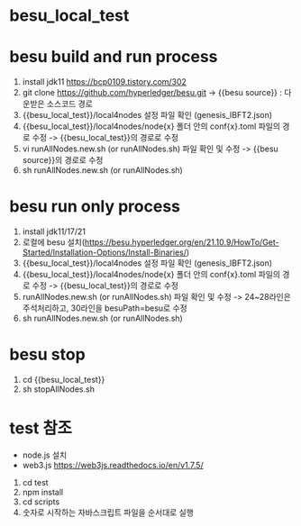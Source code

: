 # besu_local_test

# besu build and run process
1. install jdk11 https://bcp0109.tistory.com/302
2. git clone https://github.com/hyperledger/besu.git -> {{besu source}} : 다운받은 소스코드 경로 
3. {{besu_local_test}}/local4nodes 설정 파일 확인 (genesis_IBFT2.json)
4. {{besu_local_test}}/local4nodes/node{x} 폴더 안의 conf{x}.toml 파일의 경로 수정 -> {{besu_local_test}}의 경로로 수정
5. vi runAllNodes.new.sh (or runAllNodes.sh) 파일 확인 및 수정 -> {{besu source}}의 경로로 수정 
6. sh runAllNodes.new.sh (or runAllNodes.sh)

# besu run only process
1. install jdk11/17/21
2. 로컬에 besu 설치(https://besu.hyperledger.org/en/21.10.9/HowTo/Get-Started/Installation-Options/Install-Binaries/)
3. {{besu_local_test}}/local4nodes 설정 파일 확인 (genesis_IBFT2.json)
4. {{besu_local_test}}/local4nodes/node{x} 폴더 안의 conf{x}.toml 파일의 경로 수정 -> {{besu_local_test}}의 경로로 수정
5. runAllNodes.new.sh (or runAllNodes.sh) 파일 확인 및 수정 -> 24~28라인은 주석처리하고, 30라인을 besuPath=besu로 수정
6. sh runAllNodes.new.sh (or runAllNodes.sh)

# besu stop
1. cd {{besu_local_test}}
1. sh stopAllNodes.sh

# test 참조
- node.js 설치
- web3.js https://web3js.readthedocs.io/en/v1.7.5/
1. cd test
2. npm install
3. cd scripts
4. 숫자로 시작하는 자바스크립트 파일을 순서대로 실행

